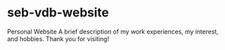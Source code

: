 # seb-vdb-website
Personal Website
A brief description of my work experiences, my interest, and hobbies.
Thank you for visiting!
